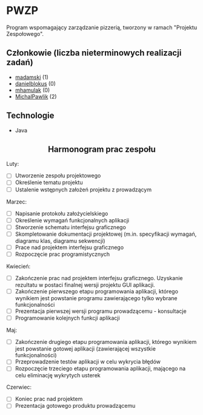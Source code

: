 # PWZP
Program wspomagający zarządzanie pizzerią, tworzony w ramach "Projektu Zespołowego".

## Członkowie (liczba nieterminowych realizacji zadań)
- [madamski](https://github.com/madamski) (1)
- [danielblokus](https://github.com/danielblokus) (0)
- [mhamulak](https://github.com/mhamulak) (0)
- [MichalPawlik](https://github.com/MichalPawlik) (2)

## Technologie
- Java

<center><h2>Harmonogram prac zespołu</h2></center>

Luty:
- [ ] Utworzenie zespołu projektowego
- [ ] Określenie tematu projektu
- [ ] Ustalenie wstępnych założeń projektu z prowadzącym

Marzec:
- [ ] Napisanie protokołu założycielskiego
- [ ] Określenie wymagań funkcjonalnych aplikacji
- [ ] Stworzenie schematu interfejsu graficznego
- [ ] Skompletowanie dokumentacji projektowej (m.in. specyfikacji wymagań, diagramu klas, diagramu sekwencji) 
- [ ] Prace nad projektem interfejsu graficznego
- [ ] Rozpoczęcie prac programistycznych

Kwiecień:
- [ ] Zakończenie prac nad projektem interfejsu graficznego. Uzyskanie rezultatu w postaci finalnej wersji projektu GUI aplikacji. 
- [ ] Zakończenie pierwszego etapu programowania aplikacji, którego wynikiem jest powstanie programu zawierającego tylko wybrane funkcjonalności
- [ ] Prezentacja pierwszej wersji programu prowadzącemu - konsultacje
- [ ] Programowanie kolejnych funkcji aplikacji

Maj:
- [ ] Zakończenie drugiego etapu programowania aplikacji, którego wynikiem jest powstanie gotowej aplikacji (zawierającej wszystkie funkcjonalności)
- [ ] Przeprowadzenie testów aplikacji w celu wykrycia błędów
- [ ] Rozpoczęcie trzeciego etapu programowania aplikacji, mającego na celu eliminację wykrytych usterek

Czerwiec:
- [ ] Koniec prac nad projektem
- [ ] Prezentacja gotowego produktu prowadzącemu
